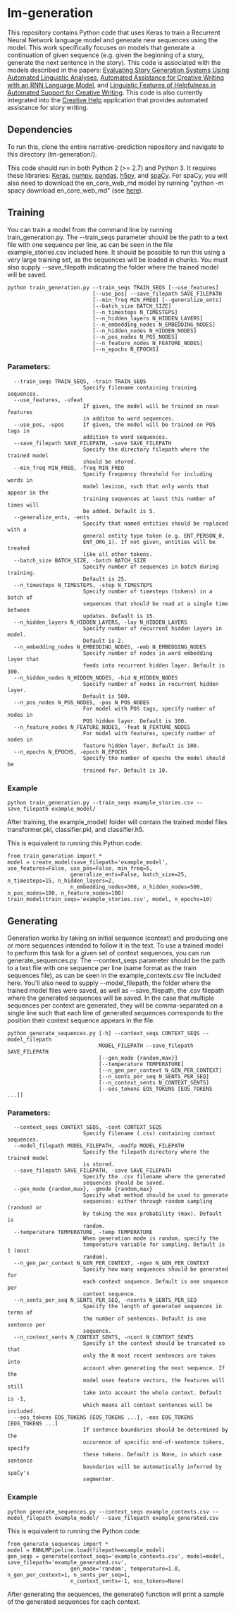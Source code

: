 # lm-generation
This repository contains Python code that uses Keras to train a Recurrent Neural Network language model and generate new sequences using the model. This work specifically focuses on models that generate a continuation of given sequence (e.g. given the beginning of a story, generate the next sentence in the story). This code is associated with the models described in the papers: [Evaluating Story Generation Systems Using Automated Linguistic Analyses](https://roemmele.github.io/publications/fiction_generation.pdf), [Automated Assistance for Creative Writing with an RNN Language Model](https://roemmele.github.io/publications/creative-help-demo.pdf), and [Linguistic Features of Helpfulness in Automated Support for Creative Writing](https://roemmele.github.io/publications/creative-help-evaluation.pdf). This code is also currently integrated into the [Creative Help](https://fiction.ict.usc.edu/creativehelp/) application that provides automated assistance for story writing.

## Dependencies

To run this, clone the entire narrative-prediction repository and navigate to this directory (lm-generation/). 

This code should run in both Python 2 (>= 2.7) and Python 3. It requires these libraries: [Keras](keras.io), [numpy](numpy.org), [pandas](http://pandas.pydata.org/), [h5py](http://www.h5py.org/), and [spaCy](https://spacy.io/). For spaCy, you will also need to download the en_core_web_md model by running "python -m spacy download en_core_web_md" (see [here](https://spacy.io/models/en#en_core_web_md)). 

<!-- \*<sup>Ideally, you'd be able to use the TensorFlow backend of Keras instead of Theano, but the code that does the generation by sampling from the LM probability distribution is written directly in Theano for the purpose of speed (see the pred_batch_next_words() method for the RNNLM class in models/classifier.py). Eventually I will try to remove this dependency since Theano is no longer actively being developed.</sup> -->

## Training

You can train a model from the command line by running train_generation.py. The --train_seqs parameter should be the path to a text file with one sequence per line, as can be seen in the file example_stories.csv included here. It should be possible to run this using a very large training set, as the sequences will be loaded in chunks. You must also supply --save_filepath indicating the folder where the trained model will be saved.

```
python train_generation.py --train_seqs TRAIN_SEQS [--use_features]
                           [--use_pos] --save_filepath SAVE_FILEPATH
                           [--min_freq MIN_FREQ] [--generalize_ents]
                           [--batch_size BATCH_SIZE]
                           [--n_timesteps N_TIMESTEPS]
                           [--n_hidden_layers N_HIDDEN_LAYERS]
                           [--n_embedding_nodes N_EMBEDDING_NODES]
                           [--n_hidden_nodes N_HIDDEN_NODES]
                           [--n_pos_nodes N_POS_NODES]
                           [--n_feature_nodes N_FEATURE_NODES]
                           [--n_epochs N_EPOCHS]
```
### Parameters:
```
  --train_seqs TRAIN_SEQS, -train TRAIN_SEQS
                        Specify filename containing training sequences.
  --use_features, -ufeat
                        If given, the model will be trained on noun features
                        in additon to word sequences.
  --use_pos, -upos      If given, the model will be trained on POS tags in
                        addition to word sequences.
  --save_filepath SAVE_FILEPATH, -save SAVE_FILEPATH
                        Specify the directory filepath where the trained model
                        should be stored.
  --min_freq MIN_FREQ, -freq MIN_FREQ
                        Specify frequency threshold for including words in
                        model lexicon, such that only words that appear in the
                        training sequences at least this number of times will
                        be added. Default is 5.
  --generalize_ents, -ents
                        Specify that named entities should be replaced with a
                        general entity type token (e.g. ENT_PERSON_0,
                        ENT_ORG_1). If not given, entities will be treated
                        like all other tokens.
  --batch_size BATCH_SIZE, -batch BATCH_SIZE
                        Specify number of sequences in batch during training.
                        Default is 25.
  --n_timesteps N_TIMESTEPS, -step N_TIMESTEPS
                        Specify number of timesteps (tokens) in a batch of
                        sequences that should be read at a single time between
                        updates. Default is 15.
  --n_hidden_layers N_HIDDEN_LAYERS, -lay N_HIDDEN_LAYERS
                        Specify number of recurrent hidden layers in model.
                        Default is 2.
  --n_embedding_nodes N_EMBEDDING_NODES, -emb N_EMBEDDING_NODES
                        Specify number of nodes in word embedding layer that
                        feeds into recurrent hidden layer. Default is 300.
  --n_hidden_nodes N_HIDDEN_NODES, -hid N_HIDDEN_NODES
                        Specify number of nodes in recurrent hidden layer.
                        Default is 500.
  --n_pos_nodes N_POS_NODES, -pos N_POS_NODES
                        For model with POS tags, specify number of nodes in
                        POS hidden layer. Default is 100.
  --n_feature_nodes N_FEATURE_NODES, -feat N_FEATURE_NODES
                        For model with features, specify number of nodes in
                        feature hidden layer. Default is 100.
  --n_epochs N_EPOCHS, -epoch N_EPOCHS
                        Specify the number of epochs the model should be
                        trained for. Default is 10.
```
### Example
```
python train_generation.py --train_seqs example_stories.csv --save_filepath example_model/
```
After training, the example_model/ folder will contain the trained model files transformer.pkl, classifier.pkl, and classifier.h5.

This is equivalent to running this Python code:
```
from train_generation import *
model = create_model(save_filepath='example_model', use_features=False, use_pos=False, min_freq=5, 
                    generalize_ents=False, batch_size=25, n_timesteps=15, n_hidden_layers=2, 
                    n_embedding_nodes=300, n_hidden_nodes=500, n_pos_nodes=100, n_feature_nodes=100)
train_model(train_seqs='example_stories.csv', model, n_epochs=10)
```
## Generating
Generation works by taking an initial sequence (context) and producing one or more sequences intended to follow it in the text. To use a trained model to perform this task for a given set of context sequences, you can run generate_sequences.py. The --context_seqs parameter should be the path to a text file with one sequence per line (same format as the train sequences file), as can be seen in the example_contexts.csv file included here. You'll also need to supply --model_filepath, the folder where the trained model files were saved, as well as --save_filepath, the .csv filepath where the generated sequences will be saved. In the case that multiple sequences per context are generated, they will be comma-separated on a single line such that each line of generated sequences corresponds to the position their context sequence appears in the file. 

```
python generate_sequences.py [-h] --context_seqs CONTEXT_SEQS --model_filepath
                             MODEL_FILEPATH --save_filepath SAVE_FILEPATH
                             [--gen_mode {random,max}]
                             [--temperature TEMPERATURE]
                             [--n_gen_per_context N_GEN_PER_CONTEXT]
                             [--n_sents_per_seq N_SENTS_PER_SEQ]
                             [--n_context_sents N_CONTEXT_SENTS]
                             [--eos_tokens EOS_TOKENS [EOS_TOKENS ...]]
```
### Parameters:
```
  --context_seqs CONTEXT_SEQS, -cont CONTEXT_SEQS
                        Specify filename (.csv) containing context sequences.
  --model_filepath MODEL_FILEPATH, -modfp MODEL_FILEPATH
                        Specify the filepath directory where the trained model
                        is stored.
  --save_filepath SAVE_FILEPATH, -save SAVE_FILEPATH
                        Specify the .csv filename where the generated
                        sequences should be saved.
  --gen_mode {random,max}, -gmode {random,max}
                        Specify what method should be used to generate
                        sequences: either through random sampling (random) or
                        by taking the max probability (max). Default is
                        random.
  --temperature TEMPERATURE, -temp TEMPERATURE
                        When generation mode is random, specify the
                        temperature variable for sampling. Default is 1 (most
                        random).
  --n_gen_per_context N_GEN_PER_CONTEXT, -ngen N_GEN_PER_CONTEXT
                        Specify how many sequences should be generated for
                        each context sequence. Default is one sequence per
                        context sequence.
  --n_sents_per_seq N_SENTS_PER_SEQ, -nsents N_SENTS_PER_SEQ
                        Specify the length of generated sequences in terms of
                        the number of sentences. Default is one sentence per
                        sequence.
  --n_context_sents N_CONTEXT_SENTS, -ncont N_CONTEXT_SENTS
                        Specify if the context should be truncated so that
                        only the N most recent sentences are taken into
                        account when generating the next sequence. If the
                        model uses feature vectors, the features will still
                        take into account the whole context. Default is -1,
                        which means all context sentences will be included.
  --eos_tokens EOS_TOKENS [EOS_TOKENS ...], -eos EOS_TOKENS [EOS_TOKENS ...]
                        If sentence boundaries should be determined by the
                        occurence of specific end-of-sentence tokens, specify
                        these tokens. Default is None, in which case sentence
                        boundaries will be automatically inferred by spaCy's
                        segmenter.
```
### Example
```
python generate_sequences.py --context_seqs example_contexts.csv --model_filepath example_model/ --save_filepath example_generated.csv
```
This is equivalent to running the Python code:
```
from generate_sequences import *
model = RNNLMPipeline.load(filepath=example_model)
gen_seqs = generate(context_seqs='example_contexts.csv', model=model, save_filepath='example_generated.csv', 
                    gen_mode='random', temperature=1.0, n_gen_per_context=1, n_sents_per_seq=1, 
                    n_context_sents=-1, eos_tokens=None)
```
After generating the sequences, the generate() function will print a sample of the generated sequences for each context.
